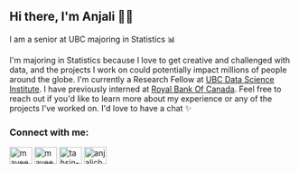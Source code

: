 ## Hi there, I'm Anjali 👋🏽

I am a senior at UBC majoring in Statistics 📊

<!-- To check out a list of projects that I've been working on: [anjali-chauhan.github.io](https://anjali-chauhan.github.io) -->

I'm majoring in Statistics because I love to get creative and challenged with data, and the projects I work on could potentially impact millions of people around the globe. I'm currently a Research Fellow at [UBC Data Science Institute](https://dsi.ubc.ca/). I have previously interned at [Royal Bank Of Canada](https://www.rbc.com/about-rbc.html). Feel free to reach out if you'd like to learn more about my experience or any of the projects I've worked on. I'd love to have a chat ✨

<p align="left">
<h3 align="left">Connect with me:</h3>
<a href="mailto:anjalichauhan@alumni.ubc.ca" target="blank"><img align="center" src="https://cdn.jsdelivr.net/npm/simple-icons@6.7.0/icons/gmail.svg" alt="mayeesha.tahsin" height="30" width="40" /></a>
<a href="https://fb.com/angieeChauhan" target="blank"><img align="center" src="https://cdn.jsdelivr.net/npm/simple-icons@3.0.1/icons/facebook.svg" alt="mayeesha.tahsin" height="30" width="40" /></a>
<a href="https://linkedin.com/in/anjalischauhan" target="blank"><img align="center" src="https://cdn.jsdelivr.net/npm/simple-icons@3.0.1/icons/linkedin.svg" alt="tahsin-mayeesha" height="30" width="40" /></a>
<a href="https://kaggle.com/anjalichauhan" target="blank"><img align="center" src="https://cdn.jsdelivr.net/npm/simple-icons@3.0.1/icons/kaggle.svg" alt="anjalichauhan" height="30" width="40" /></a>
</p>

<!--<p align="left"> <img src="https://komarev.com/ghpvc/?username=anjali-chauhan" alt="anjali-chauhan" /> </p> -->

<!--[![Anjali's GitHub stats](https://github-readme-stats.vercel.app/api?username=anjali-chauhan&hide=stars,prs,issues&show_icons=true&hide_title=true&count_private=true&include_all_commits=true)](https://anjali-chauhan.github.io) -->

<!-- [![Anjali's top languages](https://github-readme-stats.vercel.app/api/top-langs/?username=anjali-chauhan&layout=compact&hide_title=true)](https://github.com/anjali-chauhan) -->

